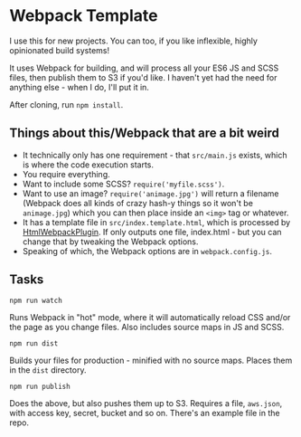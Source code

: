 Webpack Template
==

I use this for new projects. You can too, if you like inflexible, highly opinionated build systems!

It uses Webpack for building, and will process all your ES6 JS and SCSS files, then publish them to S3 if you'd like. I haven't yet had the need for anything else - when I do, I'll put it in.

After cloning, run `npm install`.

Things about this/Webpack that are a bit weird
--

- It technically only has one requirement - that `src/main.js` exists, which is where the code execution starts.
- You require everything.
 - Want to include some SCSS? `require('myfile.scss')`.
 - Want to use an image? `require('animage.jpg')` will return a filename (Webpack does all kinds of crazy hash-y things so it won't be `animage.jpg`) which you can then place inside an `<img>` tag or whatever.
- It has a template file in `src/index.template.html`, which is processed by [HtmlWebpackPlugin](https://github.com/ampedandwired/html-webpack-plugin/blob/master/default_index.html). If only outputs one file, index.html - but you can change that by tweaking the Webpack options.
- Speaking of which, the Webpack options are in `webpack.config.js`.

Tasks
--

`npm run watch`

Runs Webpack in "hot" mode, where it will automatically reload CSS and/or the page as you change files. Also includes source maps in JS and SCSS.

`npm run dist`

Builds your files for production - minified with no source maps. Places them in the `dist` directory.

`npm run publish`

Does the above, but also pushes them up to S3. Requires a file, `aws.json`, with access key, secret, bucket and so on. There's an example file in the repo.
